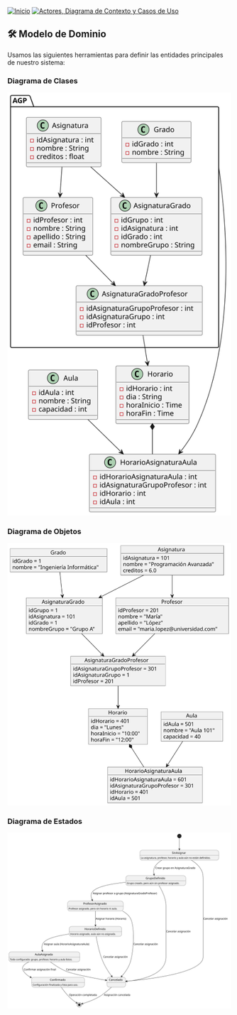 [![Inicio](https://img.shields.io/badge/Inicio-blue?style=for-the-badge)](https://github.com/srgiom/24-25-IdSw1-SDR/tree/main)
[![Actores, Diagrama de Contexto y Casos de Uso](https://img.shields.io/badge/Casos%20de%20Uso-blue?style=for-the-badge)](https://github.com/srgiom/24-25-IdSw1-SDR/tree/main/casosDeUso)

## 🛠️ **Modelo de Dominio**
Usamos las siguientes herramientas para definir las entidades principales de nuestro sistema:

### Diagrama de Clases
![Diagrama de Clases](/modeloDelDominio/imagenes/DiagramaDeClases.svg)

### Diagrama de Objetos
![Diagrama de Objetos](/modeloDelDominio/imagenes/DiagramaDeObjetos.svg)

### Diagrama de Estados
![Diagrama de Estados](/modeloDelDominio/imagenes/DiagramaDeEstados.svg)
